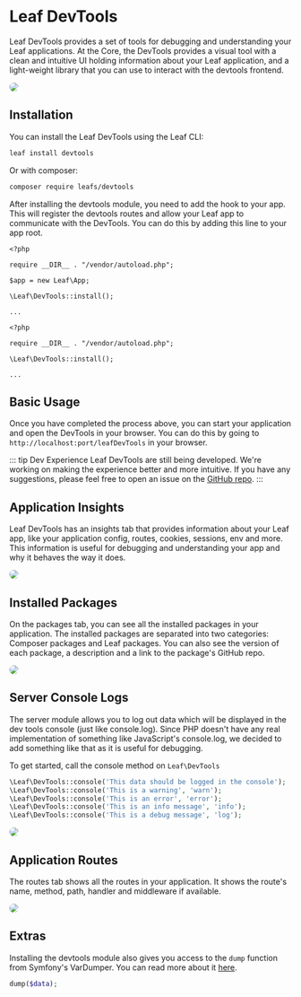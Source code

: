 # Leaf DevTools

Leaf DevTools provides a set of tools for debugging and understanding your Leaf applications. At the Core, the DevTools provides a visual tool with a clean and intuitive UI holding information about your Leaf application, and a light-weight library that you can use to interact with the devtools frontend.

<img src="https://user-images.githubusercontent.com/26604242/235434208-82ccdd87-6289-43fd-b93b-5fa09e6acd20.jpg" style="border: 1px solid var(--vt-c-theme-soft); border-radius: 8px;" />

## Installation

You can install the Leaf DevTools using the Leaf CLI:

```bash
leaf install devtools
```

Or with composer:

```bash
composer require leafs/devtools
```

After installing the devtools module, you need to add the hook to your app. This will register the devtools routes and allow your Leaf app to communicate with the DevTools. You can do this by adding this line to your app root.

<div class="class-mode">

```php{7}
<?php

require __DIR__ . "/vendor/autoload.php";

$app = new Leaf\App;

\Leaf\DevTools::install();

...
```

</div>

<div class="functional-mode">

```php{5}
<?php

require __DIR__ . "/vendor/autoload.php";

\Leaf\DevTools::install();

...
```

</div>

## Basic Usage

Once you have completed the process above, you can start your application and open the DevTools in your browser. You can do this by going to `http://localhost:port/leafDevTools` in your browser.

::: tip Dev Experience
Leaf DevTools are still being developed. We're working on making the experience better and more intuitive. If you have any suggestions, please feel free to open an issue on the [GitHub repo](https://github.com/leafsphp/devtools).
:::

## Application Insights

Leaf DevTools has an insights tab that provides information about your Leaf app, like your application config, routes, cookies, sessions, env and more. This information is useful for debugging and understanding your app and why it behaves the way it does.

<img src="https://github.com/leafsphp/devtools/assets/26604242/f3c679a3-8770-4531-9aed-026cb374dc7c" style="border: 1px solid var(--vt-c-theme-soft); border-radius: 8px;">

## Installed Packages

On the packages tab, you can see all the installed packages in your application. The installed packages are separated into two categories: Composer packages and Leaf packages. You can also see the version of each package, a description and a link to the package's GitHub repo.

<img src="https://github.com/leafsphp/devtools/assets/26604242/bac64f7d-a9a7-487f-83e2-fde1679f5726" style="border: 1px solid var(--vt-c-theme-soft); border-radius: 8px;">

## Server Console Logs

The server module allows you to log out data which will be displayed in the dev tools console (just like console.log). Since PHP doesn't have any real implementation of something like JavaScript's console.log, we decided to add something like that as it is useful for debugging.

To get started, call the console method on `Leaf\DevTools`

```php
\Leaf\DevTools::console('This data should be logged in the console');
\Leaf\DevTools::console('This is a warning', 'warn');
\Leaf\DevTools::console('This is an error', 'error');
\Leaf\DevTools::console('This is an info message', 'info');
\Leaf\DevTools::console('This is a debug message', 'log');
```

<img src="https://github.com/leafsphp/devtools/assets/26604242/195e15b1-d063-4cf2-a817-5a60e8ba184d" style="border: 1px solid var(--vt-c-theme-soft); border-radius: 8px;">

## Application Routes

The routes tab shows all the routes in your application. It shows the route's name, method, path, handler and middleware if available.

<img src="https://github.com/leafsphp/devtools/assets/26604242/9e340a62-694e-4c2c-b3b0-ea911f4e0b83" style="border: 1px solid var(--vt-c-theme-soft); border-radius: 8px;">

## Extras

Installing the devtools module also gives you access to the `dump` function from Symfony's VarDumper. You can read more about it [here](https://symfony.com/doc/current/components/var_dumper.html).

```php
dump($data);
```
